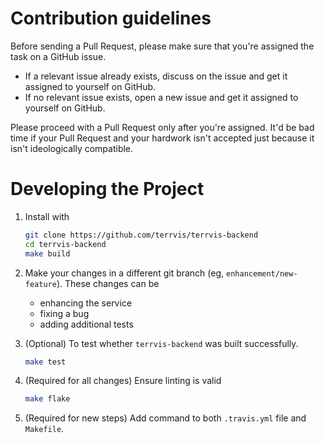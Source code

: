 # Contribution guidelines

Before sending a Pull Request, please make sure that you're assigned the task on a GitHub issue.

- If a relevant issue already exists, discuss on the issue and get it assigned to yourself on GitHub.
- If no relevant issue exists, open a new issue and get it assigned to yourself on GitHub.

Please proceed with a Pull Request only after you're assigned. It'd be bad time if your Pull Request and your hardwork isn't accepted just because it isn't ideologically compatible.

# Developing the Project

1. Install with

    ```sh
    git clone https://github.com/terrvis/terrvis-backend
    cd terrvis-backend
    make build
    ```

2. Make your changes in a different git branch (eg, `enhancement/new-feature`). These changes can be

    - enhancing the service
    - fixing a bug
    - adding additional tests

3. (Optional) To test whether `terrvis-backend` was built successfully.
    ```sh
    make test
    ```

4. (Required for all changes) Ensure linting is valid

    ```sh
    make flake
    ```

5. (Required for new steps) Add command to both `.travis.yml` file and `Makefile`.
